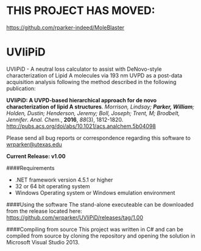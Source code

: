 # THIS PROJECT HAS MOVED:
https://github.com/rparker-indeed/MoleBlaster

# UVliPiD
UVliPiD  - A neutral loss calculator to assist with DeNovo-style characterization of Lipid A molecules via 193 nm UVPD as a post-data acquisition analysis following the  method described in the following publication:

**UVliPiD: A UVPD-based hierarchical approach for de novo characterization of lipid A structures**.  *Morrison, Lindsay; **Parker, William**; Holden, Dustin; Henderson, Jeremy; Boll, Joseph; Trent, M; Brodbelt, Jennifer*.  *Anal. Chem.*, **2016**, *88*(3), 1812-1820.  http://pubs.acs.org/doi/abs/10.1021/acs.analchem.5b04098

Please send all bug reports or correspondence regarding this software to wrparker@utexas.edu

**Current Release: v1.00**

####Requirements
* .NET framework version 4.5.1 or higher
* 32 or 64 bit operating system
* Windows Operating system or Windows emulation environment

####Using the software
The stand-alone executeable can be downloaded from the release located here: https://github.com/wrparker/UVliPiD/releases/tag/1.00

####Compiling from source
This project was written in C# and can be compiled from source by cloning the repository and opening the solution in Microsoft Visual Studio 2013.

